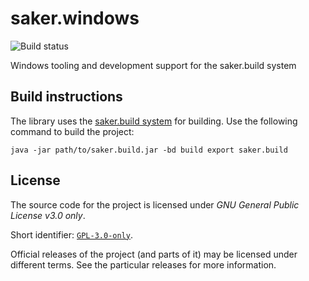 # saker.windows

![Build status](https://img.shields.io/azure-devops/build/sakerbuild/6fc2e4d9-c1b3-43db-84a8-900dd94c937a/27/master)

Windows tooling and development support for the saker.build system

## Build instructions

The library uses the [saker.build system](https://saker.build) for building. Use the following command to build the project:

```
java -jar path/to/saker.build.jar -bd build export saker.build
```

## License

The source code for the project is licensed under *GNU General Public License v3.0 only*.

Short identifier: [`GPL-3.0-only`](https://spdx.org/licenses/GPL-3.0-only.html).

Official releases of the project (and parts of it) may be licensed under different terms. See the particular releases for more information.
